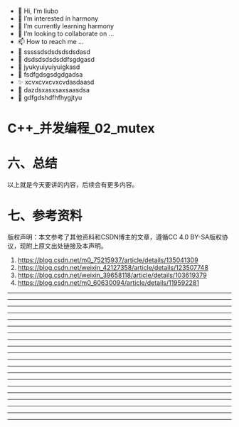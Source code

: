 * 👋 Hi, I’m liubo
* 👀 I’m interested in harmony
* 🌱 I’m currently learning harmony
* 💞️ I’m looking to collaborate on ...
* 📫 How to reach me ...
* 📇 sssssdsdsdsdsdsdasd
* 🎃 dsdsdsdsdsddfsgdgasd
* 🍺 jyukyuiyuiyuigkasd
* 🍥 fsdfgdsgsdgdgadsa
* ✨ xcvxcvxcvxcvdasdaasd
* 🍰 dazdsxasxsaxsaasdsa
* 🚨 gdfgdshdfhfhygjtyu



# C++_并发编程\_02_mutex




















































# 六、总结

以上就是今天要讲的内容，后续会有更多内容。



# 七、参考资料

版权声明：本文参考了其他资料和CSDN博主的文章，遵循CC 4.0 BY-SA版权协议，现附上原文出处链接及本声明。

1. https://blog.csdn.net/m0_75215937/article/details/135041309
2. https://blog.csdn.net/weixin_42127358/article/details/123507748
3. https://blog.csdn.net/weixin_39658118/article/details/103619379
4. https://blog.csdn.net/m0_60630094/article/details/119592281

















---
---
---
---
---
---
---
---
---
---
---
---
---
---
---
---
---
---
---
---

